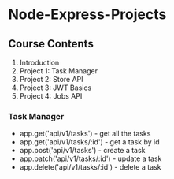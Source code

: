 # Node-Express-Projects

## Course Contents

1. Introduction
2. Project 1: Task Manager
3. Project 2: Store API
4. Project 3: JWT Basics
5. Project 4: Jobs API

### Task Manager

- app.get('api/v1/tasks')  - get all the tasks
- app.get('api/v1/tasks/:id') - get a task by id
- app.post('api/v1/tasks') - create a task
- app.patch('api/v1/tasks/:id') - update a task
- app.delete('api/v1/tasks/:id') - delete a task